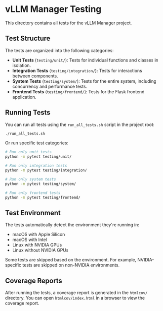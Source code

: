 # vLLM Manager Testing

This directory contains all tests for the vLLM Manager project.

## Test Structure

The tests are organized into the following categories:

- **Unit Tests** (`testing/unit/`): Tests for individual functions and classes in isolation.
- **Integration Tests** (`testing/integration/`): Tests for interactions between components.
- **System Tests** (`testing/system/`): Tests for the entire system, including concurrency and performance tests.
- **Frontend Tests** (`testing/frontend/`): Tests for the Flask frontend application.

## Running Tests

You can run all tests using the `run_all_tests.sh` script in the project root:

```bash
./run_all_tests.sh
```

Or run specific test categories:

```bash
# Run only unit tests
python -m pytest testing/unit/

# Run only integration tests
python -m pytest testing/integration/

# Run only system tests
python -m pytest testing/system/

# Run only frontend tests
python -m pytest testing/frontend/
```

## Test Environment

The tests automatically detect the environment they're running in:
- macOS with Apple Silicon
- macOS with Intel
- Linux with NVIDIA GPUs
- Linux without NVIDIA GPUs

Some tests are skipped based on the environment. For example, NVIDIA-specific tests are skipped on non-NVIDIA environments.

## Coverage Reports

After running the tests, a coverage report is generated in the `htmlcov/` directory. You can open `htmlcov/index.html` in a browser to view the coverage report.